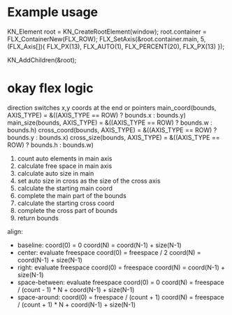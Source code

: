 # Example usage
KN_Element root = KN_CreateRootElement(window);
root.container = FLX_ContainerNew(FLX_ROW);
FLX_SetAxis(&root.container.main, 5, (FLX_Axis[]){
	FLX_PX(13),
	FLX_AUTO(1),
	FLX_PERCENT(20),
	FLX_PX(13)
});

KN_AddChildren(&root);

# okay flex logic
direction switches x,y coords at the end or pointers
main_coord(bounds, AXIS_TYPE)  = &((AXIS_TYPE == ROW) ? bounds.x : bounds.y)
main_size(bounds, AXIS_TYPE)   = &((AXIS_TYPE == ROW) ? bounds.w : bounds.h)
cross_coord(bounds, AXIS_TYPE) = &((AXIS_TYPE == ROW) ? bounds.y : bounds.x)
cross_size(bounds, AXIS_TYPE)  = &((AXIS_TYPE == ROW) ? bounds.h : bounds.w)

1. count auto elements in main axis
2. calculate free space in main axis
3. calculate auto size in main
4. set auto size in cross as the size of the cross axis
5. calculate the starting main coord
6. complete the main part of the bounds
7. calculate the starting cross coord
8. complete the cross part of bounds
9. return bounds

align:
- baseline:
	coord(0) = 0
	coord(N) = coord(N-1) + size(N-1)
- center:
	evaluate freespace
	coord(0) = freespace / 2
	coord(N) = coord(N-1) + size(N-1)
- right:
	evaluate freespace
	coord(0) = freespace
	coord(N) = coord(N-1) + size(N-1)
- space-between:
	evaluate freespace
	coord(0) = 0
	coord(N) = freespace / (count - 1) * N + coord(N-1) + size(N-1)
- space-around:
	coord(0) = freespace / (count + 1)
	coord(N) = freespace / (count + 1) * N + coord(N-1) + size(N-1)
	
